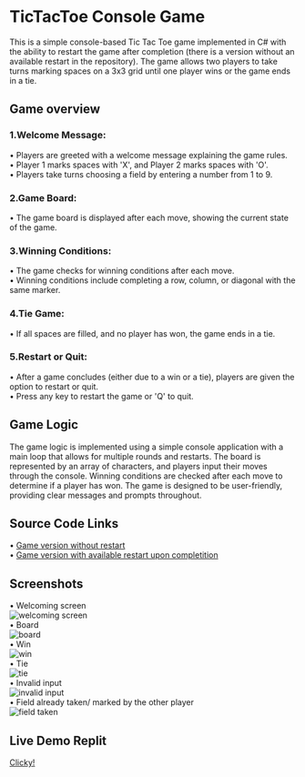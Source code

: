 # TicTacToe Console Game

 This is a simple console-based Tic Tac Toe game implemented in C# with the ability to restart the game after completion (there is a version without an available restart in the repository). The game allows two players to take turns marking spaces on a 3x3 grid until one player wins or the game ends in a tie.
## Game overview
  
### 1.Welcome Message:
• Players are greeted with a welcome message explaining the game rules.  
• Player 1 marks spaces with 'X', and Player 2 marks spaces with 'O'.  
• Players take turns choosing a field by entering a number from 1 to 9.
### 2.Game Board:
• The game board is displayed after each move, showing the current state of the game.
### 3.Winning Conditions:
• The game checks for winning conditions after each move.  
• Winning conditions include completing a row, column, or diagonal with the same marker.
### 4.Tie Game:
• If all spaces are filled, and no player has won, the game ends in a tie.
### 5.Restart or Quit:
• After a game concludes (either due to a win or a tie), players are given the option to restart or quit.  
• Press any key to restart the game or 'Q' to quit.  
## Game Logic
The game logic is implemented using a simple console application with a main loop that allows for multiple rounds and restarts.
The board is represented by an array of characters, and players input their moves through the console.
Winning conditions are checked after each move to determine if a player has won.
The game is designed to be user-friendly, providing clear messages and prompts throughout.  
## Source Code Links
• [Game version without restart](https://github.com/DenitsaBebrevenska/TicTacToeConsole/blob/master/TicTacToe/Program.cs)  
• [Game version with available restart upon completition](https://github.com/DenitsaBebrevenska/TicTacToeConsole/blob/master/TicTacToeWithRestartAvailable/Program.cs) 
## Screenshots
• Welcoming screen  
![welcoming screen](https://github.com/DenitsaBebrevenska/TicTacToeConsole/assets/141340307/d5fe05c6-5fc8-4256-b778-a2a85ccaa116)  
• Board  
![board](https://github.com/DenitsaBebrevenska/TicTacToeConsole/assets/141340307/434f6651-1390-4302-b095-611927bb326f)  
• Win  
![win](https://github.com/DenitsaBebrevenska/TicTacToeConsole/assets/141340307/80468b8e-f613-409c-be23-5967bcd983f1)  
• Tie   
![tie](https://github.com/DenitsaBebrevenska/TicTacToeConsole/assets/141340307/3d00b7ba-05fe-495c-b376-b35d814bb550)  
• Invalid input   
![invalid input](https://github.com/DenitsaBebrevenska/TicTacToeConsole/assets/141340307/00683a04-2898-435d-9d54-c1b283e3b9a1)  
• Field already taken/ marked by the other player   
![field taken](https://github.com/DenitsaBebrevenska/TicTacToeConsole/assets/141340307/0e2c9816-b016-445b-8ed4-18bec902d27a)   

## Live Demo Replit
[Clicky!](https://replit.com/@denitsabebreven/TicTacToe-Console-Game)
